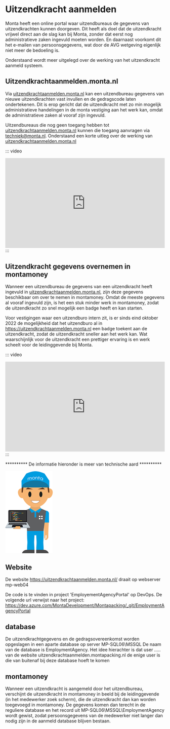 # Uitzendkracht aanmelden

Monta heeft een online portal waar uitzendbureaus de gegevens van uitzendkrachten kunnen doorgeven. Dit heeft als doel dat de uitzendkracht vrijwel direct aan de slag kan bij Monta, zonder dat eerst nog administratieve zaken ingevuld moeten worden. En daarnaast voorkomt dit het e-mailen van persoonsgegevens, wat door de AVG wetgeving eigenlijk niet meer de bedoeling is.

Onderstaand wordt meer uitgelegd over de werking van het uitzendkracht aanmeld systeem.


## Uitzendkrachtaanmelden.monta.nl
Via [uitzendkrachtaanmelden.monta.nl](https://uitzendkrachtaanmelden.monta.nl/) kan een uitzendbureau gegevens van nieuwe uitzendkrachten vast invullen en de gedragscode laten ondertekenen. Dit is erop gericht dat de uitzendkracht met zo min mogelijk administratieve handelingen in de monta vestiging aan het werk kan, omdat de administratieve zaken al vooraf zijn ingevuld.

Uitzendbureaus die nog geen toegang hebben tot [uitzendkrachtaanmelden.monta.nl](https://uitzendkrachtaanmelden.monta.nl/) kunnen die toegang aanvragen via [techniek@monta.nl](mailto:techniek@monta.nl).
Onderstaand een korte uitleg over de werking van [uitzendkrachtaanmelden.monta.nl](https://uitzendkrachtaanmelden.monta.nl/)

::: video
<div style="position: relative; padding-bottom: 56.25%; height: 0;"><iframe src="https://www.loom.com/embed/7ca376121a804516a495bb737c531597" frameborder="0" webkitallowfullscreen mozallowfullscreen allowfullscreen style="position: absolute; top: 0; left: 0; width: 100%; height: 100%;"></iframe></div>
:::


## Uitzendkracht gegevens overnemen in montamoney

Wanneer een uitzendbureau de gegevens van een uitzendkracht heeft ingevuld in [uitzendkrachtaanmelden.monta.nl](https://uitzendkrachtaanmelden.monta.nl/), zijn deze gegevens beschikbaar om over te nemen in montamoney. Omdat de meeste gegevens al vooraf ingevuld zijn, is het een stuk minder werk in montamoney, zodat de uitzendkracht zo snel mogelijk een badge heeft en kan starten.

Voor vestigingen waar een uitzendburo intern zit, is er sinds eind oktober 2022 de mogelijkheid dat het uitzendburo al in https://uitzendkrachtaanmelden.monta.nl een badge toekent aan de uitzendkracht, zodat de uitzendkracht sneller aan het werk kan. Wat waarschijnlijk voor de uitzendkracht een prettiger ervaring is en werk scheelt voor de leidinggevende bij Monta.

::: video
<div style="position: relative; padding-bottom: 56.25%; height: 0;"><iframe src="https://www.loom.com/embed/7213b432fac845b7beb4df1de781828f" frameborder="0" webkitallowfullscreen mozallowfullscreen allowfullscreen style="position: absolute; top: 0; left: 0; width: 100%; height: 100%;"></iframe></div>
:::




********** De informatie hieronder is meer van technische aard **********

![Afdeling - IT - man.png](../../../Attachments/Afdeling%20-%20IT%20-%20man-c6f3a96e-0f99-4c12-a056-0044eca0df99.png)

## Website

De website https://uitzendkrachtaanmelden.monta.nl/ draait op webserver mp-web04

De code is te vinden in project 'EmployementAgencyPortal' op DevOps. De volgende url verwijst naar het project: https://dev.azure.com/MontaDevelopment/Montapacking/_git/EmploymentAgencyPortal

## database

De uitzendkrachtgegevens en de gedragsovereenkomst worden opgeslagen in een aparte database op server MP-SQL06\MSSQL De naam van de database is EmploymentAgency. Het idee hierachter is dat user …..  van de website uitzendkrachtaanmelden.montapacking.nl de enige user is die van buitenaf bij deze database hoeft te komen

## montamoney

Wanneer een uitzendkracht is aangemeld door het uitzendbureau, verschijnt de uitzendkracht in montamoney in beeld bij de leidinggevende (in het medewerker zoek scherm), die de uitzendkracht dan kan worden toegevoegd in montamoney. De gegevens komen dan terecht in de reguliere database en het record uit MP-SQL06\MSSQL\EmploymentAgency wordt gewist, zodat persoonsgegevens van de medewerker niet langer dan nodig zijn in de aanmeld database blijven bestaan.
